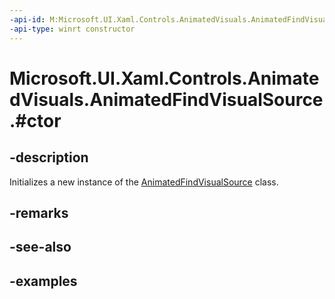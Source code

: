 ```yaml
---
-api-id: M:Microsoft.UI.Xaml.Controls.AnimatedVisuals.AnimatedFindVisualSource.#ctor
-api-type: winrt constructor
---
```


# Microsoft.UI.Xaml.Controls.AnimatedVisuals.AnimatedFindVisualSource.#ctor

<!--
public AnimatedFindVisualSource ();
-->

## -description

Initializes a new instance of the [AnimatedFindVisualSource](AnimatedFindVisualSource.md) class.

## -remarks

## -see-also

## -examples
